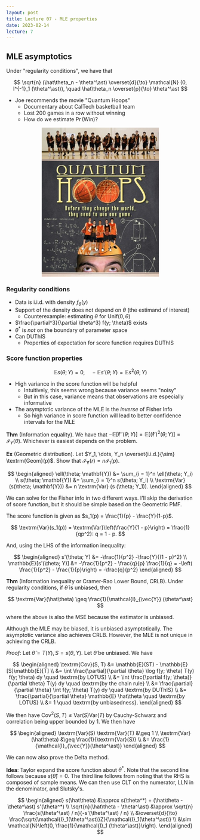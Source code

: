 ```yaml
---
layout: post
title: Lecture 07 - MLE properties
date: 2023-02-14
lecture: 7
---
```


## MLE asymptotics
Under "regularity conditions", we have that

$$
\sqrt{n} (\hat\theta_n - \theta^\ast) \overset{d}{\to}
\mathcal{N}
(0, I^{-1}_1 (\theta^\ast)), 
\quad 
\hat\theta_n \overset{p}{\to} \theta^\ast
$$

- Joe recommends the movie "Quantum Hoops"
	- Documentary about CalTech basketball team
	- Lost 200 games in a row without winning
	- How do we estimate $\Pr(\textrm{Win})$?

<img src="https://raw.githubusercontent.com/awqx/stat111-2023/main/docs/img/quantum_hoops.jpg" style="display: block; margin: auto; height: 400px;" />

### Regularity conditions
- Data is i.i.d. with density $f_\theta(y)$
- Support of the density does not depend on $\theta$ (the estimand of interest)
	- Counterexample: estimating $\theta$ for $\textrm{Unif}(0, \theta)$
- $\frac{\partial^3}{\partial \theta^3} f(y; \theta)$ exists
- $\theta^\ast$ is *not* on the boundary of parameter space
- Can DUThIS
	- Properties of expectation for score function requires DUThIS

### Score function properties

$$
\mathbb{E} s(\theta; Y) = 0, \quad
-\mathbb{E} s'(\theta; Y) = \mathbb{E} s^2 (\theta; Y)
$$

- High variance in the score function will be helpful
	- Intuitively, this seems wrong because variance seems "noisy"
	- But in this case, variance means that observations are especially informative
- The asymptotic variance of the MLE is the *inverse* of Fisher Info
	- So high variance in score function will lead to better confidence intervals for the MLE

**Thm** (Information equality). We have that $-\mathbb{E}[\ell''(\theta; Y)] = \mathbb{E}[(\ell')^2(\theta; Y)] = \mathcal{I}_Y(\theta)$. Whichever is easiest depends on the problem. 

**Ex** (Geometric distribution). Let $Y_1, \dots, Y_n \overset{i.i.d.}{\sim} \textrm{Geom}(p)$. Show that $\mathcal{I}_{\mathbf{Y}}(r) = n \mathcal{I}_1 (p)$. 

$$
\begin{aligned}
\ell(\theta; \mathbf{Y}) &= 
\sum_{i = 1}^n \ell(\theta; Y_i) \\
s(\theta; \mathbf{Y}) &= 
\sum_{i = 1}^n s(\theta; Y_i) \\
\textrm{Var}
(s(\theta; \mathbf{Y})) &= 
n \textrm{Var} (s (\theta; Y_1)).
\end{aligned}
$$

We can solve for the Fisher info in two different ways. I'll skip the derivation of score function, but it should be simple based on the Geometric PMF. 

The score function is given as $s_1(p) = \frac{1}{p} - \frac{Y}{1-p}$. 

$$
\textrm{Var}(s_1(p)) = \textrm{Var}\left(\frac{Y}{1 - p}\right) = \frac{1}{qp^2}: q = 1 - p.
$$

And, using the LHS of the information inequality: 

$$
\begin{aligned}
s'(\theta; Y) &= -\frac{1}{p^2} -\frac{Y}{(1 - p)^2} \\
\mathbb{E}[s'(\theta; Y)] &= -\frac{1}{p^2} - \frac{q}{p} \frac{1}{q}
= -\left(
\frac{1}{p^2} - \frac{1}{p}\right) 
= -\frac{q}{p^2}
\end{aligned}
$$

**Thm** (Information inequality or Cramer-Rao Lower Bound, CRLB). Under regularity conditions, if $\hat\theta$ is unbiased, then 

$$
\textrm{Var}(\hat\theta) \geq \frac{1}{\mathcal{I}_{\vec{Y}} (\theta^\ast}
$$

where the above is also the MSE because the estimator is unbiased. 

Although the MLE may be biased, it is unbiased asymptotically. The asymptotic variance also achieves CRLB. However, the MLE is not unique in achieving the CRLB. 

*Proof*: Let $\hat\theta = T(Y), S = s(\theta, Y)$. Let $\hat\theta$ be unbiased. We have

$$
\begin{aligned}
\textrm{Cov}(S, T) &= 
\mathbb{E}(ST) - \mathbb{E}[S]\mathbb{E}[T] \\
&= 
\int \frac{\partial}{\partial \theta} 
\log f(y; \theta) T(y) f(y; \theta) dy \quad \textrm{by LOTUS} \\
&= 
\int \frac{\partial f(y; \theta)}{\partial \theta} T(y) dy 
\quad \textrm{by the chain rule}
\\
&= 
\frac{\partial}{\partial \theta}
\int f(y; \theta) T(y) dy 
\quad \textrm{by DUThIS} \\
&= \frac{\partial}{\partial \theta} \mathbb{E} \hat\theta 
\quad \textrm{by LOTUS}
\\ &= 1
\quad \textrm{by unbiasedness}.
\end{aligned}
$$

We then have $\textrm{Cov}^2(S, T) \leq \textrm{Var}(S) \textrm{Var}(T)$ by Cauchy-Schwarz and correlation being upper bounded by 1. We then have

$$
\begin{aligned}
\textrm{Var}(S) \textrm{Var}(T) &\geq 1 \\
\textrm{Var}(\hat\theta) &\geq \frac{1}{\textrm{Var}(S)} \\
&= \frac{1}{\mathcal{I}_{\vec{Y}}(\theta^\ast)}
\end{aligned}
$$


We can now also prove the Delta method. 

**Idea**: Taylor expand the score function about $\theta^\ast$. Note that the second line follows because $s(\hat\theta) = 0$. The third line follows from noting that the RHS is composed of sample means. We can then use CLT on the numerator, LLN in the denominator, and Slutsky's. 

$$
\begin{aligned}
s(\hat\theta) &\approx
s(\theta^*) + (\hat\theta - \theta^\ast) s'(\theta^*) \\
\sqrt{n}(\hat\theta - \theta^\ast) &\approx \sqrt{n} \frac{s(\theta^\ast) / n}{-s'(\theta^\ast) / n} \\
&\overset{d}{\to}
\frac{\sqrt{\mathcal{I}_1(\theta^\ast)}Z}{\mathcal{I}_1(\theta^\ast)} \\
&\sim \mathcal{N}\left(0, \frac{1}{\mathcal{I}_1 (\theta^\ast)}\right).
\end{aligned}
$$